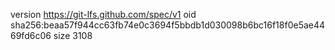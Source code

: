 version https://git-lfs.github.com/spec/v1
oid sha256:beaa57f944cc63fb74e0c3694f5bbdb1d030098b6bc16f18f0e5ae4469fd6c06
size 3108
